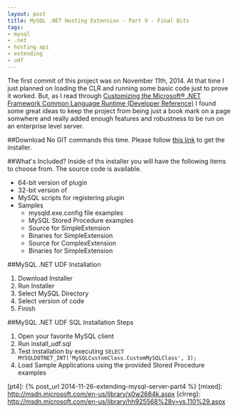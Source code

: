 ```yaml
--- 
layout: post
title: MySQL .NET Hosting Extension - Part 9 - Final Bits
tags:
- mysql
- .net
- hosting api
- extending
- udf
---
```

The first commit of this project was on November 11th, 2014. At that time I just planned on loading the CLR and running some basic code just to prove it worked. But, as I read through [Customizing the Microsoft® .NET Framework Common Language Runtime (Developer Reference)][custombook] I found some great ideas to keep the project from being just a book mark on a page somwhere and really added enough features and robustness to be run on an enterprise level server.

##Download
No GIT commands this time. Please follow [this link][installer] to get the installer.

##What's Included?
Inside of ths installer you will have the following items to choose from. The source code is available.

 - 64-bit version of plugin
 - 32-bit version of 
 - MySQL scripts for registering plugin
 - Samples
   + mysqld.exe.config file examples
   + MySQL Stored Procedure examples
   + Source for SimpleExtension
   + Binaries for SimpleExtension
   + Source for ComplexExtension
   + Binaries for SimpleExtension

##MySQL .NET UDF Installation
 1. Download Installer
 2. Run Installer
 3. Select MySQL Directory
 4. Select version of code
 5. Finish

##MySQL .NET UDF SQL Installation Steps
 1. Open your favorite MySQL client
 2. Run install_udf.sql
 3. Test installation by executing `SELECT MYSQLDOTNET_INT('MySQLCustomClass.CustomMySQLClass', 3);`
 4. Load Sample Applications using the provided Stored Procedure examples

[installer]: /installer
[fuslog]: http://msdn.microsoft.com/en-us/library/e74a18c4%28v=vs.110%29.aspx
[privbin]: http://msdn.microsoft.com/en-us/library/system.appdomainsetup.privatebinpath%28v=vs.110%29.aspx
[cfgfileprp]: http://msdn.microsoft.com/en-us/library/system.appdomainsetup.configurationfile(v=vs.110).aspx
[shadcpy]: http://msdn.microsoft.com/en-us/library/system.appdomainsetup.shadowcopyfiles%28v=vs.110%29.aspx
[shadcpy2]: http://msdn.microsoft.com/en-us/library/ms404279(v=vs.110).aspx
[hosting]: http://msdn.microsoft.com/en-us/library/ms404385(v=vs.110).aspx
[cpp]: https://github.com/jldgit/mysql_udf_dotnet/blob/master/clr_host/ClrHost.cpp
[udf]: https://github.com/jldgit/mysql_udf_dotnet/blob/master/mysql_udf.c
[ARGS]: http://dev.mysql.com/doc/refman/5.0/en/udf-arguments.html
[adm]: http://www.microsoft.com/en-us/download/details.aspx?id=7325
[ccom]: http://msdn.microsoft.com/en-us/library/9e31say1.aspx
[custombook]: http://www.amazon.com/gp/product/0735619883/
[stevep]: http://blogs.msdn.com/b/stevenpr/
[exeflag]: http://msdn.microsoft.com/en-us/library/system.security.permissions.securitypermissionflag%28v=vs.110%29.aspx
[asmload]: http://msdn.microsoft.com/en-us/library/ky3942xh(v=vs.110).aspx
[adsetup]: http://msdn.microsoft.com/en-us/library/system.appdomainsetup%28v=vs.110%29.aspx
[asmloading]: http://msdn.microsoft.com/en-us/library/yx7xezcf%28v=vs.110%29.aspx
[hap]: http://msdn.microsoft.com/en-us/library/system.security.permissions.hostprotectionattribute(v=vs.110).aspx
[cas]: http://msdn.microsoft.com/en-us/library/c5tk9z76(v=vs.110).aspx
[pt4]: {% post_url 2014-11-26-extending-mysql-server-part4 %}
[mixed]: http://msdn.microsoft.com/en-us/library/x0w2664k.aspx
[clrreg]: http://msdn.microsoft.com/en-us/library/hh925568%28v=vs.110%29.aspx